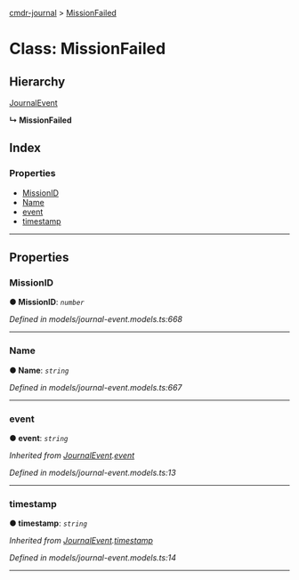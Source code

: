 [cmdr-journal](../README.md) > [MissionFailed](../classes/missionfailed.md)



# Class: MissionFailed

## Hierarchy


 [JournalEvent](journalevent.md)

**↳ MissionFailed**







## Index

### Properties

* [MissionID](missionfailed.md#missionid)
* [Name](missionfailed.md#name)
* [event](missionfailed.md#event)
* [timestamp](missionfailed.md#timestamp)



---
## Properties
<a id="missionid"></a>

###  MissionID

**●  MissionID**:  *`number`* 

*Defined in models/journal-event.models.ts:668*





___

<a id="name"></a>

###  Name

**●  Name**:  *`string`* 

*Defined in models/journal-event.models.ts:667*





___

<a id="event"></a>

###  event

**●  event**:  *`string`* 

*Inherited from [JournalEvent](journalevent.md).[event](journalevent.md#event)*

*Defined in models/journal-event.models.ts:13*





___

<a id="timestamp"></a>

###  timestamp

**●  timestamp**:  *`string`* 

*Inherited from [JournalEvent](journalevent.md).[timestamp](journalevent.md#timestamp)*

*Defined in models/journal-event.models.ts:14*





___


